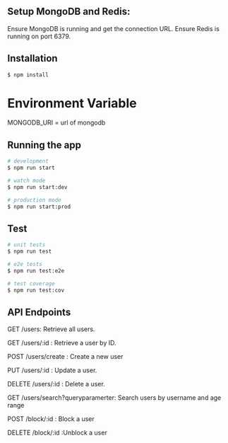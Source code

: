 ## Setup MongoDB and Redis:
  Ensure MongoDB is running and get the connection URL.
  Ensure Redis is running on port 6379.

## Installation

```bash
$ npm install
```

# Environment Variable
MONGODB_URI = url of mongodb

## Running the app

```bash
# development
$ npm run start

# watch mode
$ npm run start:dev

# production mode
$ npm run start:prod
```

## Test

```bash
# unit tests
$ npm run test

# e2e tests
$ npm run test:e2e

# test coverage
$ npm run test:cov
```


## API Endpoints
  GET /users: Retrieve all users.

  GET /users/:id
  : Retrieve a user by ID.

  POST /users/create : Create a new user
  
  PUT /users/:id
  : Update a user.

  DELETE /users/:id
  : Delete a user.

  GET /users/search?queryparamerter: Search users by username and age range

  POST /block/:id
  : Block a user

  DELETE /block/:id
  :Unblock a user

